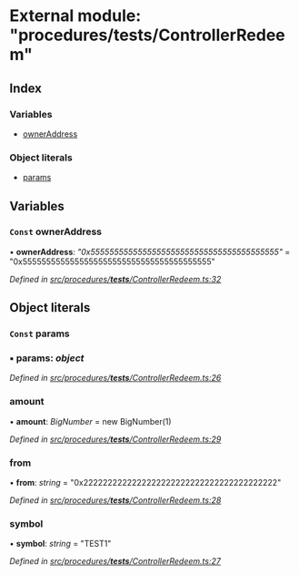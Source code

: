 # External module: "procedures/**tests**/ControllerRedeem"

## Index

### Variables

- [ownerAddress](_procedures___tests___controllerredeem_.md#const-owneraddress)

### Object literals

- [params](_procedures___tests___controllerredeem_.md#const-params)

## Variables

### `Const` ownerAddress

• **ownerAddress**: _"0x5555555555555555555555555555555555555555"_ = "0x5555555555555555555555555555555555555555"

_Defined in [src/procedures/**tests**/ControllerRedeem.ts:32](https://github.com/PolymathNetwork/polymath-sdk/blob/d80c6e9/src/procedures/__tests__/ControllerRedeem.ts#L32)_

## Object literals

### `Const` params

### ▪ **params**: _object_

_Defined in [src/procedures/**tests**/ControllerRedeem.ts:26](https://github.com/PolymathNetwork/polymath-sdk/blob/d80c6e9/src/procedures/__tests__/ControllerRedeem.ts#L26)_

### amount

• **amount**: _BigNumber_ = new BigNumber(1)

_Defined in [src/procedures/**tests**/ControllerRedeem.ts:29](https://github.com/PolymathNetwork/polymath-sdk/blob/d80c6e9/src/procedures/__tests__/ControllerRedeem.ts#L29)_

### from

• **from**: _string_ = "0x2222222222222222222222222222222222222222"

_Defined in [src/procedures/**tests**/ControllerRedeem.ts:28](https://github.com/PolymathNetwork/polymath-sdk/blob/d80c6e9/src/procedures/__tests__/ControllerRedeem.ts#L28)_

### symbol

• **symbol**: _string_ = "TEST1"

_Defined in [src/procedures/**tests**/ControllerRedeem.ts:27](https://github.com/PolymathNetwork/polymath-sdk/blob/d80c6e9/src/procedures/__tests__/ControllerRedeem.ts#L27)_
